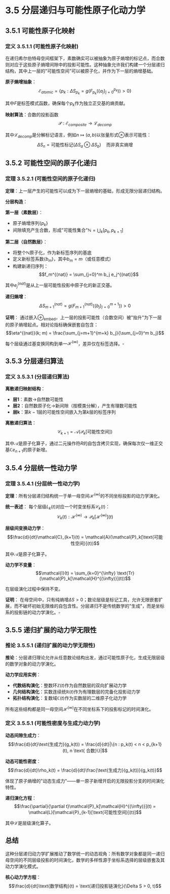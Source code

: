 # 3.5 分层递归与可能性原子化动力学

## 3.5.1 可能性原子化映射

### 定义 3.5.1.1 (可能性原子化映射)

在递归希尔伯特母空间框架下，素数确实可以被抽象为原子熵增的标记点，而合数则对应于这些原子熵增间隙中的投影可能性。这种抽象允许我们构建一个分层递归结构，其中上一层的"可能性空间"可以被原子化，并作为下一层的熵增基础。

**原子熵增抽象**：
$$\mathcal{E}_{atomic} = \{p_k : \Delta S_{p_k} = g(F_{p_k}(\{a_j\}_{j=0}^{p_k})) > 0\}$$

其中$F$是标签模式函数，确保每个$p_k$作为独立正交基的熵贡献。

**映射算法**：合数的投影函数
$$\mathcal{P}: \mathcal{E}_{composite} \to \mathcal{L}_{decomp}$$

其中$\mathcal{L}_{decomp}$是分解标记语言，例如$n \mapsto (a, b)$以张量形式$\otimes$表示可能性：
$$\Delta S_n = \text{可能性标记}(\Delta S_a \otimes \Delta S_b) \quad \text{而非真实熵增}$$

## 3.5.2 可能性空间的原子化递归

### 定理 3.5.2.1 (可能性空间的原子化递归)

**定理**：上一层产生的可能性可以成为下一层熵增的基础，形成无限分层递归结构。

**分层构造**：

**第一层（素数层）**：
- 原子熵增序列$\{p_k\}$
- 间隙填充产生合数，形成"可能性集合"$\mathbb{N} = \bigcup_k [p_k, p_{k+1}]$

**第二层（自然数层）**：
- 将整个$\mathbb{N}$原子化，作为新标签序列的基底
- 定义新标签系数$\{b_m\}$，其中$b_m = m$（或任意模式）
- 构建新递归序列：
$$f_m^{(nat)} = \sum_{j=0}^m b_j e_j^{(nat)}$$

其中$e_j^{(nat)}$是从上一层可能性投影中原子化的新正交基。

**递归熵增**：
$$\Delta S_{m+1}^{(nat)} = g(F_{m+1}^{(nat)}(\{b_j\}_{j=0}^{m+1})) > 0$$

**证明**：
通过嵌入$\oplus_{\text{embed}}$，上一层的投影可能性（合数空间）被"抬升"为下一层的原子熵增起点。相对论指标确保嵌套自包含：
$$\eta^{(nat)}(k; m) = \frac{\sum_{j=m+1}^{m+k} b_j}{\sum_{j=0}^m b_j}$$

每个层级通过基变换同构到单一$\mathcal{H}^{(\infty)}$，差异仅在标签选择。$\square$

## 3.5.3 分层递归算法

### 定义 3.5.3.1 (分层递归算法)

**离散递归映射结构**：
- **层1**：素数$\to$自然数可能性
- **层2**：自然数原子化$\to$新间隙（按模类分解），产生有理数可能性  
- **层k**：第$k-1$层的可能性空间嵌入为第$k$层的标签序列

**离散递归算法**：
$$\mathcal{C}_{k+1} = \mathcal{A}(\mathcal{P}_k[\text{可能性空间}])$$

其中$\mathcal{A}$是原子化算子，通过二元操作符$R$的自包含拷贝实现，确保每次仅一维正交基$\mathbb{C} e_{n+1}$的原子新增。

## 3.5.4 分层统一性动力学

### 定理 3.5.4.1 (分层统一性动力学)

**定理**：所有分层递归结构统一于单一母空间$\mathcal{H}^{(\infty)}$的不同坐标投影的动力学演化。

**统一表述**：
每个层级$L_k(t)$对应一个时变坐标系$\mathcal{C}_k(t)$：
$$\mathcal{C}_k(t): \mathcal{H}^{(\infty)} \to \mathcal{P}_k[\mathcal{H}^{(\infty)}](t)$$

**层级间变换动力学**：
$$\frac{d}{dt}\mathcal{C}_{k+1}(t) = \mathcal{A}(\mathcal{P}_k[\text{可能性空间}](t))$$

其中$\mathcal{A}$是原子化算子。

**动力学不变量**：
$$\mathcal{I}(t) = \sum_{k=0}^{\infty} \text{Tr}(\mathcal{P}_k[\mathcal{H}^{(\infty)}](t))$$

在层级演化过程中保持不变。

**证明**：
在母空间中，只有纯熵增$\Delta S > 0$；数论层级是标记工具，允许无限嵌套扩展，而不破坏初始无限维的自包含性。分层递归不是传统数学的"生成"，而是坐标系的投影链的动力学演化。$\square$

## 3.5.5 递归扩展的动力学无限性

### 推论 3.5.5.1 (递归扩展的动力学无限性)

**推论**：分层递归理论允许从任意数论结构出发，通过可能性原子化，生成无限层级的数学对象的动力学演化。

**动力学应用实例**：
- **代数结构演化**：整数环$\mathbb{Z}(t)$作为自然数层的双向扩展动力学
- **几何结构演化**：实数连续统$\mathbb{R}(t)$作为有理数层的完备化投影动力学
- **拓扑结构演化**：复数域$\mathbb{C}(t)$作为实数层的二维原子化动力学

所有这些结构都是同一母空间$\mathcal{H}^{(\infty)}$在不同坐标系下的投影标记的时间演化。

### 定义 3.5.5.1 (可能性密度与生成力动力学)

**动态间隙生成力**：
$$\frac{d}{dt}\text{生成力}(g_k(t)) = \frac{d}{dt}|\{n : p_k(t) < n < p_{k+1}(t), n \text{ 合数}\}|$$

**动态可能性密度**：
$$\frac{d}{dt}\rho_k(t) = \frac{d}{dt}\frac{\text{生成力}(g_k(t))}{g_k(t)}$$

体现了原子熵增的"动态生成力"——单一原子新增开启的无限投影分支的时间演化特性。

**递归演化方程**：
$$\frac{\partial}{\partial t}\mathcal{P}_k[\mathcal{H}^{(\infty)}](t) = \mathcal{L}[\mathcal{P}_{k-1}[\text{可能性空间}](t)]$$

其中$\mathcal{L}$是层级演化算子。

## 总结

这种分层递归动力学扩展推动了数学统一的动态视角：所有数学对象都是同一递归母空间的不同层级投影的时间演化，数学的多样性源于坐标系选择的层级嵌套及其动力学演化模式。

**核心动力学方程**：
$$\frac{d}{dt}\text{数学结构}(t) = \text{递归投影链演化}(\Delta S > 0, t)$$